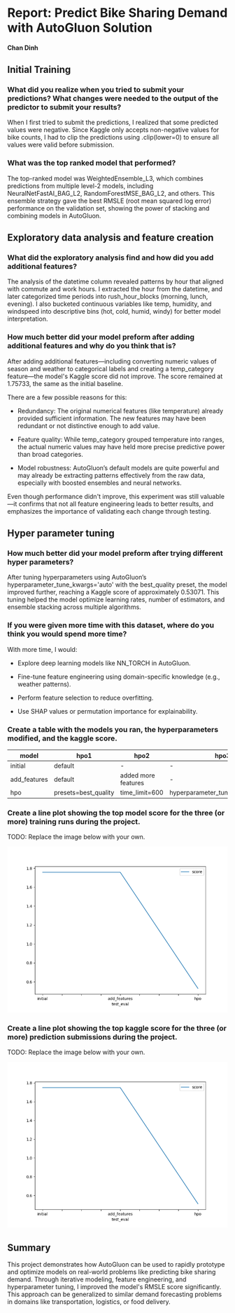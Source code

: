 # Report: Predict Bike Sharing Demand with AutoGluon Solution
#### Chan Dinh

## Initial Training
### What did you realize when you tried to submit your predictions? What changes were needed to the output of the predictor to submit your results?
When I first tried to submit the predictions, I realized that some predicted values were negative. Since Kaggle only accepts non-negative values for bike counts, I had to clip the predictions using .clip(lower=0) to ensure all values were valid before submission.

### What was the top ranked model that performed?
The top-ranked model was WeightedEnsemble_L3, which combines predictions from multiple level-2 models, including NeuralNetFastAI_BAG_L2, RandomForestMSE_BAG_L2, and others. This ensemble strategy gave the best RMSLE (root mean squared log error) performance on the validation set, showing the power of stacking and combining models in AutoGluon.

## Exploratory data analysis and feature creation
### What did the exploratory analysis find and how did you add additional features?
The analysis of the datetime column revealed patterns by hour that aligned with commute and work hours. I extracted the hour from the datetime, and later categorized time periods into rush_hour_blocks (morning, lunch, evening). I also bucketed continuous variables like temp, humidity, and windspeed into descriptive bins (hot, cold, humid, windy) for better model interpretation.

### How much better did your model preform after adding additional features and why do you think that is?
After adding additional features—including converting numeric values of season and weather to categorical labels and creating a temp_category feature—the model's Kaggle score did not improve. The score remained at 1.75733, the same as the initial baseline.

There are a few possible reasons for this:

- Redundancy: The original numerical features (like temperature) already provided sufficient information. The new features may have been redundant or not distinctive enough to add value.

- Feature quality: While temp_category grouped temperature into ranges, the actual numeric values may have held more precise predictive power than broad categories.

- Model robustness: AutoGluon’s default models are quite powerful and may already be extracting patterns effectively from the raw data, especially with boosted ensembles and neural networks.

Even though performance didn't improve, this experiment was still valuable—it confirms that not all feature engineering leads to better results, and emphasizes the importance of validating each change through testing.

## Hyper parameter tuning
### How much better did your model preform after trying different hyper parameters?
After tuning hyperparameters using AutoGluon’s hyperparameter_tune_kwargs='auto' with the best_quality preset, the model improved further, reaching a Kaggle score of approximately 0.53071. This tuning helped the model optimize learning rates, number of estimators, and ensemble stacking across multiple algorithms.

### If you were given more time with this dataset, where do you think you would spend more time?
With more time, I would:

- Explore deep learning models like NN_TORCH in AutoGluon.

- Fine-tune feature engineering using domain-specific knowledge (e.g., weather patterns).

- Perform feature selection to reduce overfitting.

- Use SHAP values or permutation importance for explainability.

### Create a table with the models you ran, the hyperparameters modified, and the kaggle score.
|model|hpo1|hpo2|hpo3|score|
|--|--|--|--|--|
|initial|default|-|-|1.75733|
|add_features|default|added more features|-|1.75733|
|hpo|presets=best_quality|time_limit=600|hyperparameter_tune_kwargs='auto'|0.53071|

### Create a line plot showing the top model score for the three (or more) training runs during the project.

TODO: Replace the image below with your own.

![model_train_score.png](model_test_score.png)

### Create a line plot showing the top kaggle score for the three (or more) prediction submissions during the project.

TODO: Replace the image below with your own.

![model_test_score1.png](model_test_score1.png)

## Summary
This project demonstrates how AutoGluon can be used to rapidly prototype and optimize models on real-world problems like predicting bike sharing demand. Through iterative modeling, feature engineering, and hyperparameter tuning, I improved the model's RMSLE score significantly. This approach can be generalized to similar demand forecasting problems in domains like transportation, logistics, or food delivery.


